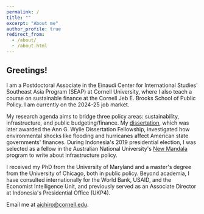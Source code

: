 ```yaml
---
permalink: /
title: ""
excerpt: "About me"
author_profile: true
redirect_from: 
  - /about/
  - /about.html
---
```



<h2> Greetings! </h2>

I am a Postdoctoral Associate in the Einaudi Center for International Studies' Southeast Asia Program (SEAP) at Cornell University, where I also teach a course on sustainable finance at the Cornell Jeb E. Brooks School of Public Policy. I am currently on the 2024-25 job market.

My research agenda aims to bridge three policy areas: sustainability, infrastructure, and public budgeting/finance. My [dissertation](https://drum.lib.umd.edu/items/f13a8fd1-29b3-4794-bb0f-bf9caaf5f483), which was later awarded the Ann G. Wylie Dissertation Fellowship, investigated how environmental shocks like flooding and hurricanes affect American state governments' finances. During Indonesia's 2019 presidential election, I was selected as a fellow in the Australian National University's [New Mandala](https://www.newmandala.org/introducing-the-new-mandala-indonesia-correspondent-fellows/) program to write about infrastructure policy. 

I received my PhD from the University of Maryland and a master's degree from the University of Chicago, both in public policy. Beyond academia, I have consulted internationally for the World Bank, USAID, and the Economist Intelligence Unit, and previously served as an Associate Director at Indonesia's Presidential Office (UKP4).

Email me at [aichiro@cornell.edu](mailto:aichiro@cornell.edu).
